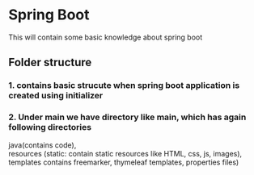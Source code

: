 # Spring Boot
This will contain some basic knowledge about spring boot


## Folder structure
### 1. contains basic strucute when spring boot application is created using initializer
### 2. Under main we have directory like main, which has again following directories
java(contains code), </br>
resources (static: contain static resources like HTML, css, js, images),
templates contains freemarker, thymeleaf templates, properties files)
